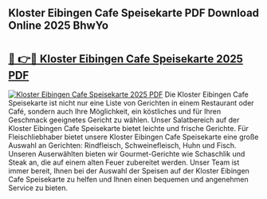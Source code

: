 ## Kloster Eibingen Cafe Speisekarte PDF Download Online 2025 BhwYo

# <h2><a href="http://gc8gve.nevu.top/?p=Kloster+Eibingen+Cafe+Speisekarte">🔗 👉🔴 Kloster Eibingen Cafe Speisekarte 2025 PDF</a></h2>

[![Kloster Eibingen Cafe Speisekarte 2025 PDF](https://i.imgur.com/dBaPXMq.png)](http://gc8gve.nevu.top/?p=Kloster+Eibingen+Cafe+Speisekarte)
Die Kloster Eibingen Cafe Speisekarte ist nicht nur eine Liste von Gerichten in einem Restaurant oder Café, sondern auch Ihre Möglichkeit, ein köstliches und für Ihren Geschmack geeignetes Gericht zu wählen. Unser Salatbereich auf der Kloster Eibingen Cafe Speisekarte bietet leichte und frische Gerichte. Für Fleischliebhaber bietet unsere Kloster Eibingen Cafe Speisekarte eine große Auswahl an Gerichten: Rindfleisch, Schweinefleisch, Huhn und Fisch. Unseren Auserwählten bieten wir Gourmet-Gerichte wie Schaschlik und Steak an, die auf einem alten Feuer zubereitet werden. Unser Team ist immer bereit, Ihnen bei der Auswahl der Speisen auf der Kloster Eibingen Cafe Speisekarte zu helfen und Ihnen einen bequemen und angenehmen Service zu bieten.

